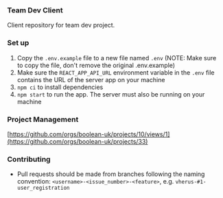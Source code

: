### Team Dev Client

Client repository for team dev project.

### Set up

1. Copy the `.env.example` file to a new file named `.env` (NOTE: Make sure to copy the file, don't remove the original .env.example)
2. Make sure the `REACT_APP_API_URL` environment variable in the `.env` file contains the URL of the server app on your machine
3. `npm ci` to install dependencies
4. `npm start` to run the app. The server must also be running on your machine

### Project Management

[https://github.com/orgs/boolean-uk/projects/10/views/1](https://github.com/orgs/boolean-uk/projects/33)

### Contributing

- Pull requests should be made from branches following the naming convention: `<username>-<issue_number>-<feature>`, e.g. `vherus-#1-user_registration`
